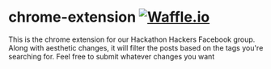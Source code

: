 chrome-extension [![Waffle.io](https://badge.waffle.io/Hackathon-Hackers/chrome-extension.png)](https://waffle.io/Hackathon-Hackers/chrome-extension)
================
This is the chrome extension for our Hackathon Hackers Facebook group. Along with aesthetic changes, it will filter the posts based on the tags you're searching for. Feel free to submit whatever changes you want
